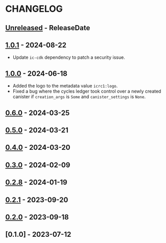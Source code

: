 <!-- next-header -->

# CHANGELOG

## [Unreleased] - ReleaseDate

## [1.0.1] - 2024-08-22
* Update `ic-cdk` dependency to patch a security issue.

## [1.0.0] - 2024-06-18
* Added the logo to the metadata value `icrc1:logo`.
* Fixed a bug where the cycles ledger took control over a newly created canister if `creation_args` is `Some` and `canister_settings` is `None`.

## [0.6.0] - 2024-03-25

## [0.5.0] - 2024-03-21

## [0.4.0] - 2024-03-20

## [0.3.0] - 2024-02-09

## [0.2.8] - 2024-01-19

## [0.2.1] - 2023-09-20

## [0.2.0] - 2023-09-18

## [0.1.0] - 2023-07-12

<!-- next-url -->
[Unreleased]: https://github.com/dfinity/cycles-ledger/compare/cycles-ledger-v1.0.1...HEAD
[1.0.1]: https://github.com/dfinity/cycles-ledger/compare/cycles-ledger-v1.0.0...cycles-ledger-v1.0.1
[1.0.0]: https://github.com/dfinity/cycles-ledger/compare/cycles-ledger-v0.6.0...cycles-ledger-v1.0.0
[0.6.0]: https://github.com/dfinity/cycles-ledger/compare/cycles-ledger-v0.5.0...cycles-ledger-v0.6.0
[0.5.0]: https://github.com/dfinity/cycles-ledger/compare/cycles-ledger-v0.4.0...cycles-ledger-v0.5.0
[0.4.0]: https://github.com/dfinity/cycles-ledger/compare/cycles-ledger-v0.3.0...cycles-ledger-v0.4.0
[0.3.0]: https://github.com/dfinity/cycles-ledger/compare/cycles-ledger-v0.2.8...cycles-ledger-v0.3.0
[0.2.8]: https://github.com/dfinity/cycles-ledger/compare/cycles-ledger-v0.2.1...cycles-ledger-v0.2.8
[0.2.1]: https://github.com/dfinity/cycles-ledger/compare/cycles-ledger-v0.2.0...cycles-ledger-v0.2.1
[0.2.0]: https://github.com/dfinity/cycles-ledger/compare/cycles-ledger-v0.2.0...cycles-ledger-v0.2.0

